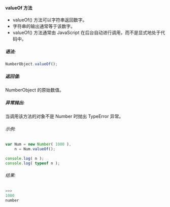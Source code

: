 #### valueOf 方法

  - valueOf() 方法可以字符串返回数字。
  - 字符串的输出通常等于该数字。
  - valueOf() 方法通常由 JavaScript 在后台自动进行调用，而不是显式地处于代码中。

##### 语法:

  ```javascript
  NumberObject.valueOf();
  ```

##### 返回值:

  NumberObject 的原始数值。

##### 异常抛出:

  当调用该方法的对象不是 Number 时抛出 TypeError 异常。
  
###### 示例:

  ```javascript
  var Num = new Number( 1000 ),
      n = Num.valueOf();
	  
  console.log( n );
  console.log( typeof n );
  ```

###### 结果:

  ```javascript
  >>>
  1000
  number
  ```
